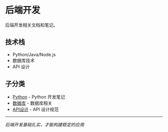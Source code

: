 # 后端开发

后端开发相关文档和笔记。

## 技术栈

- Python/Java/Node.js
- 数据库技术
- API 设计

## 子分类

- [Python](./python.md) - Python 开发笔记
- [数据库](./database.md) - 数据库相关
- [API设计](./api.md) - API 设计规范

---

*后端开发基础扎实，才能构建稳定的应用*